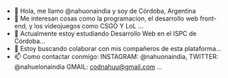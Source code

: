 - 👋 Hola, me llamo @nahuonaindia y soy de Córdoba, Argentina
- 👀 Me interesan cosas como la programacion, el desarrollo web front-end, y los videojuegos como CSGO Y LoL ...
- 🌱 Actualmente estoy estudiando Desarrollo Web en el ISPC de Córdoba...
- 💞️ Estoy buscando colaborar con mis compañeros de esta plataforma...
- 📫 Como contactar conmigo: INSTAGRAM: @nahuonaindia, TWITTER: @nahuelonaindia GMAIL: codnahuu@gmail.com ...

<!---
nahuonaindia/nahuonaindia is a ✨ special ✨ repository because its `README.md` (this file) appears on your GitHub profile.
You can click the Preview link to take a look at your changes.
--->
